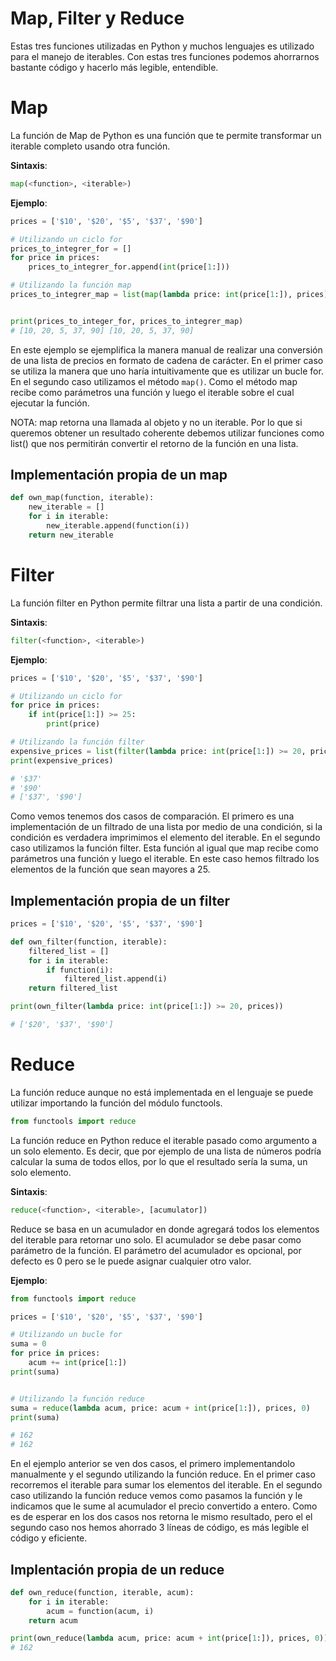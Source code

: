 # Map, Filter y Reduce

Estas tres funciones utilizadas en Python y muchos lenguajes es utilizado para el manejo de iterables. Con estas tres funciones podemos ahorrarnos bastante código y hacerlo más legible, entendible.

# Map

La función de Map de Python es una función que te permite transformar un iterable completo usando otra función.

**Sintaxis**:
```python
map(<function>, <iterable>)
```

**Ejemplo**:
```python
prices = ['$10', '$20', '$5', '$37', '$90']

# Utilizando un ciclo for
prices_to_integrer_for = []
for price in prices:
    prices_to_integrer_for.append(int(price[1:]))

# Utilizando la función map
prices_to_integrer_map = list(map(lambda price: int(price[1:]), prices))


print(prices_to_integer_for, prices_to_integrer_map)
# [10, 20, 5, 37, 90] [10, 20, 5, 37, 90]
```

En este ejemplo se ejemplifica la manera manual de realizar una conversión de una lista de precios en formato de cadena de carácter. En el primer caso se utiliza la manera que uno haría intuitivamente que es utilizar un bucle for. En el segundo caso utilizamos el método `map()`. Como el método map recibe como parámetros una función y luego el iterable sobre el cual ejecutar la función. 

NOTA: map retorna una llamada al objeto y no un iterable. Por lo que si queremos obtener un resultado coherente debemos utilizar funciones como list() que nos permitirán convertir el retorno de la función en una lista.

## Implementación propia de un map

```python
def own_map(function, iterable):
    new_iterable = []
    for i in iterable:
        new_iterable.append(function(i))
    return new_iterable
```

# Filter

La función filter en Python permite filtrar una lista a partir de una condición. 

**Sintaxis**:
```python
filter(<function>, <iterable>)
```

**Ejemplo**:
```python
prices = ['$10', '$20', '$5', '$37', '$90']

# Utilizando un ciclo for
for price in prices:
    if int(price[1:]) >= 25:
        print(price)

# Utilizando la función filter
expensive_prices = list(filter(lambda price: int(price[1:]) >= 20, prices))
print(expensive_prices)

# '$37' 
# '$90'
# ['$37', '$90']
```

Como vemos tenemos dos casos de comparación. El primero es una implementación de un filtrado de una lista por medio de una condición, si la condición es verdadera imprimimos el elemento del iterable. En el segundo caso utilizamos la función filter. Esta función al igual que map recibe como parámetros una función y luego el iterable. En este caso hemos filtrado los elementos de la función que sean mayores a 25.

## Implementación propia de un filter

```python
prices = ['$10', '$20', '$5', '$37', '$90']

def own_filter(function, iterable):
    filtered_list = []
    for i in iterable:
        if function(i):
            filtered_list.append(i)
    return filtered_list

print(own_filter(lambda price: int(price[1:]) >= 20, prices))

# ['$20', '$37', '$90']
```

# Reduce

La función reduce aunque no está implementada en el lenguaje se puede utilizar importando la función del módulo functools.

```python
from functools import reduce
```

La función reduce en Python reduce el iterable pasado como argumento a un solo elemento. Es decir, que por ejemplo de una lista de números podría calcular la suma de todos ellos, por lo que el resultado sería la suma, un solo elemento. 

**Sintaxis**:
```python
reduce(<function>, <iterable>, [acumulator])
```
Reduce se basa en un acumulador en donde agregará todos los elementos del iterable para retornar uno solo. El acumulador se debe pasar como parámetro de la función. El parámetro del acumulador es opcional, por defecto es 0 pero se le puede asignar cualquier otro valor.

**Ejemplo**:
```python
from functools import reduce

prices = ['$10', '$20', '$5', '$37', '$90']

# Utilizando un bucle for
suma = 0
for price in prices:
    acum += int(price[1:])
print(suma)


# Utilizando la función reduce
suma = reduce(lambda acum, price: acum + int(price[1:]), prices, 0)
print(suma)

# 162 
# 162
```

En el ejemplo anterior se ven dos casos, el primero implementandolo manualmente y el segundo utilizando la función reduce. En el primer caso recorremos el iterable para sumar los elementos del iterable. En el segundo caso utilizando la función reduce vemos como pasamos la función y le indicamos que le sume al acumulador el precio convertido a entero. Como es de esperar en los dos casos nos retorna le mismo resultado, pero el el segundo caso nos hemos ahorrado 3 líneas de código, es más legible el código y eficiente. 

## Implentación propia de un reduce

```python
def own_reduce(function, iterable, acum):
    for i in iterable:
        acum = function(acum, i)
    return acum

print(own_reduce(lambda acum, price: acum + int(price[1:]), prices, 0))
# 162
```
